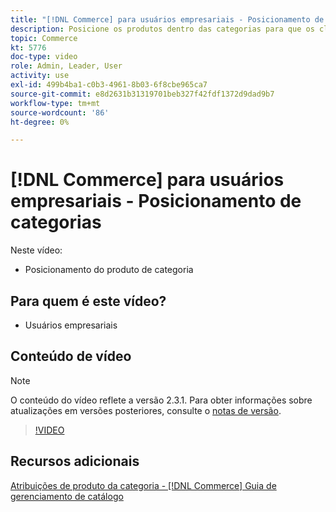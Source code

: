 ```yaml
---
title: "[!DNL Commerce] para usuários empresariais - Posicionamento de categorias"
description: Posicione os produtos dentro das categorias para que os clientes vejam os produtos na parte superior que você deseja que eles vejam.
topic: Commerce
kt: 5776
doc-type: video
role: Admin, Leader, User
activity: use
exl-id: 499b4ba1-c0b3-4961-8b03-6f8cbe965ca7
source-git-commit: e8d2631b31319701beb327f42fdf1372d9dad9b7
workflow-type: tm+mt
source-wordcount: '86'
ht-degree: 0%

---
```


# [!DNL Commerce] para usuários empresariais - Posicionamento de categorias

Neste vídeo:

- Posicionamento do produto de categoria

## Para quem é este vídeo?

- Usuários empresariais

## Conteúdo de vídeo

>[!NOTE]
>
>O conteúdo do vídeo reflete a versão 2.3.1. Para obter informações sobre atualizações em versões posteriores, consulte o [notas de versão](https://experienceleague.adobe.com/docs/commerce-operations/release/notes/overview.html).

>[!VIDEO](https://video.tv.adobe.com/v/36187?quality=12&learn=on)

## Recursos adicionais

[Atribuições de produto da categoria - [!DNL Commerce] Guia de gerenciamento de catálogo](https://experienceleague.adobe.com/docs/commerce-admin/catalog/categories/products-in-category/categories-product-assignments.html)
